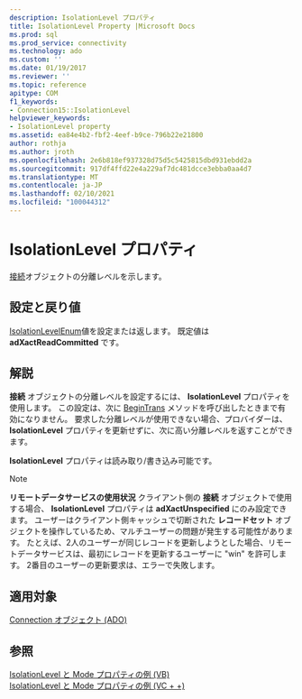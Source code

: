 ```yaml
---
description: IsolationLevel プロパティ
title: IsolationLevel Property |Microsoft Docs
ms.prod: sql
ms.prod_service: connectivity
ms.technology: ado
ms.custom: ''
ms.date: 01/19/2017
ms.reviewer: ''
ms.topic: reference
apitype: COM
f1_keywords:
- Connection15::IsolationLevel
helpviewer_keywords:
- IsolationLevel property
ms.assetid: ea84e4b2-fbf2-4eef-b9ce-796b22e21800
author: rothja
ms.author: jroth
ms.openlocfilehash: 2e6b818ef937328d75d5c5425815dbd931ebdd2a
ms.sourcegitcommit: 917df4ffd22e4a229af7dc481dcce3ebba0aa4d7
ms.translationtype: MT
ms.contentlocale: ja-JP
ms.lasthandoff: 02/10/2021
ms.locfileid: "100044312"
---
```

# <a name="isolationlevel-property"></a>IsolationLevel プロパティ
[接続](./connection-object-ado.md)オブジェクトの分離レベルを示します。  
  
## <a name="settings-and-return-values"></a>設定と戻り値  
 [IsolationLevelEnum](./isolationlevelenum.md)値を設定または返します。 既定値は **adXactReadCommitted** です。  
  
## <a name="remarks"></a>解説  
 **接続** オブジェクトの分離レベルを設定するには、 **IsolationLevel** プロパティを使用します。 この設定は、次に [BeginTrans](./begintrans-committrans-and-rollbacktrans-methods-ado.md) メソッドを呼び出したときまで有効になりません。 要求した分離レベルが使用できない場合、プロバイダーは、 **IsolationLevel** プロパティを更新せずに、次に高い分離レベルを返すことができます。  
  
 **IsolationLevel** プロパティは読み取り/書き込み可能です。  
  
> [!NOTE]
>  **リモートデータサービスの使用状況** クライアント側の **接続** オブジェクトで使用する場合、 **IsolationLevel** プロパティは **adXactUnspecified** にのみ設定できます。 ユーザーはクライアント側キャッシュで切断された **レコードセット** オブジェクトを操作しているため、マルチユーザーの問題が発生する可能性があります。 たとえば、2人のユーザーが同じレコードを更新しようとした場合、リモートデータサービスは、最初にレコードを更新するユーザーに "win" を許可します。 2番目のユーザーの更新要求は、エラーで失敗します。  
  
## <a name="applies-to"></a>適用対象  
 [Connection オブジェクト (ADO)](./connection-object-ado.md)  
  
## <a name="see-also"></a>参照  
 [IsolationLevel と Mode プロパティの例 (VB)](./isolationlevel-and-mode-properties-example-vb.md)   
 [IsolationLevel と Mode プロパティの例 (VC + +)](./isolationlevel-and-mode-properties-example-vc.md)